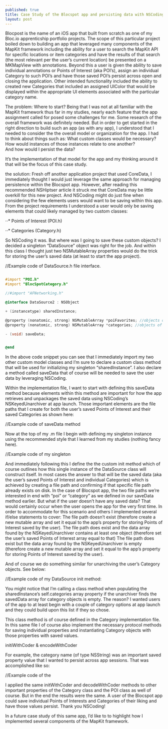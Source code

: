 ```yaml
---
published: true
title: Case Study of the Blocspot app and persisting data with NSCoding
layout: post
---
```

Blocpost is the name of an iOS app that built from scratch as one of my Bloc.io apprenticship portfolio projects. The scope of this particular project boiled down to building an app that leveraged many components of the MapKit framework including the ability for a user to search the MapKit API for specific locations or item categories and have the results of that search (the most relevant per the user’s current location) be presented on a MKMapView with annotations. Beyond this a user is given the ability to save individual annotations or Points of Interest (aka POI’s), assign an individual Category to such POI’s and have those saved POI’s persist across open and closing the application. Other intended functionality included the ability to created new Categories that included an assigned UIColor that would be displayed within the appropriate UI elements associated with the particular category name.

The problem: Where to start?
Being that I was not at all familiar with the MapKit framework thus far in my studies, nearly each feature that the app assignment called for posed some challenges for me. Some research of the overall framework was definitely needed. But in order to get started in the right direction to build such an app (as with any app), I understood that I needed to consider the the overall model or organization for the app. I had to think about things such as: 
What custom classes would be necessary? 
How would instances of those instances relate to one another?  
And how would I persist the data? 

It’s the implementation of that model for the app and my thinking around it that will be the focus of this case study.

the solution:
Fresh off another application project that used CoreData, I immediately thought I would just leverage the same approach for managing persistence within the Blocspot app. However, after reading this recommended NSHiptser article it struck me that CoreData may be little overkill for this new project. And NSCoding might do just fine when considering the few elements users would want to be saving within this app. From the project requirements I understood a user would only be saving elements that could likely managed by two custom classes:

⋅⋅* Points of Interest (POI.h)

⋅⋅* Categories (Category.h)

So NSCoding it was. But where was I going to save these custom objects? I decided a singleton “DataSource” object was right for the job. And within this class I thought just two NSMutableArray properties would do the trick for storing the user’s saved data (at least to start the app project).

//Example code of  DataSource.h file interface.

```objectivec

#import "POI.h"
#import "BlocSpotCategory.h"

//#import "AFNetworking.h"

@interface DataSource2 : NSObject

+ (instancetype) sharedInstance;

@property (nonatomic, strong) NSMutableArray *poiFavorites; //objects of class POI
@property (nonatomic, strong) NSMutableArray *categories; //objects of class Category

- (void) saveData;


@end
```

In the above code snippet you can see that I immediately import my two other custom model classes and I’m sure to declare a custom class method that will be used for initializing my singleton “sharedInstance”. I also declare a method called saveData that of course will be needed to save the user data by leveraging NSCoding. 

Within the implementation file, I want to start with defining this saveData method because elements within this method are important for how the app retrieves and unpackages the saved data using NSCoding’s NSKeyedUnarchiver at app launch. Those important elements are the file paths that I create for both the user’s saved Points of Interest and their saved Categories as shown here:

//Example code of saveData method


Now at the top of my .m file I begin with defining my singleton instance using the recommended style that I learned from my studies (nothing fancy here). 

//Example code of my singleton

And immediately following this I define the the custom init method which of course outlines how this single instance of the DataSource class will construct itself. In most cases the answer to that will be the saved data (aka the user’s saved Points of Interest and individual Categories) which is achieved by creating a file path and confirming if that specific file path already exists on disk. In the case of Blocspot app, the two file paths we’re interested in end with “poi” or “category” as we defined in our saveData method earlier. But what if the user doesn’t have any saved data? That would certainly occur when the user opens the app for the very first time. In order to accommodate for this scenario and others I implemented several if/else statements to cover:
The file path doesn’t exist (therefore create a new mutable array and set it equal to the app’s property for storing Points of Interest saved by the user).
The file path does exist and the data array found by the NSKeyedUnarchiver contains at least one object (therefore set the user’s saved Points of Interest array equal to that)
The file path does exist but the data array found by the NSKeyedUnarchiver is empty (therefore create a new mutable array and set it equal to the app’s property for storing Points of Interest saved by the user).

And of course we do something similar for unarchiving the user’s Category objects. See below:

//Example code of my DataSource init method:


You might notice that I’m calling a class method when populating the sharedInstance’s self.categories array property if the unarchiver finds the savedData array for category objects is empty. The reason? I wanted users of the app to at least begin with a couple of category options at app launch and they could build upon this list if they so chose. 

This class method is of course defined in the Category implementation file. In this same file I of course also implement the necessary <NSCoding> protocol methods for saving individual properties and instantiating Category objects with those properties with saved values. 

initiWithCoder & encodeWithCoder

For example, the category name (of type NSString) was an important saved property value that I wanted to persist across app sessions. That was accomplished like so:

//Example code of the 

I applied the same initWithCoder and decodeWithCoder methods to other important properties of the Category class and the POI class as well of course. But in the end the results were the same. A user of the Blocspot app could save individual Points of Interests and Categories of their liking and have those values persist. Thank you NSCoding!

In a future case study of this same app, I’d like to to highlight how I implemented several components of the MapKit framework.